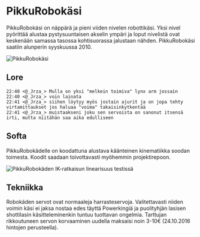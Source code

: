 # PikkuRobokäsi
PikkuRobokäsi on näppärä ja pieni viiden nivelen robottikäsi. Yksi nivel pyörittää alustaa pystysuuntaisen akselin ympäri ja loput nivelistä ovat keskenään samassa tasossa kohtisuorassa jalustaan nähden. PikkuRobokäsi saatiin alunperin syyskuussa 2010.

![PikkuRobokäsi](https://github.com/saatokerho/PikkuRobokasi/blob/master/photos/Robottikasi1.jpg)

## Lore
```
22:40 <@_Jrza_> Mulla on yksi "melkein toimiva" lynx arm jossain
22:40 <@_Jrza_> voin lainata
22:41 <@_Jrza_> siihen löytyy myös jostain ajurit ja on jopa tehty virtamittaukset jos haluaa "voima" takaisinkytkentää
22:41 <@_Jrza_> muistaakseni joku sen servoista on sanonut itsensä irti, mutta niitähän saa aika edulliseen
```

## Softa
PikkuRobokädelle on koodattuna alustava käänteinen kinematiikka soodan toimesta. Koodit saadaan toivottavasti myöhemmin projektirepoon.

![PikkuRobokäden IK-ratkaisun linearisuus testissä](https://github.com/saatokerho/PikkuRobokasi/blob/master/photos/PikkuRobokaden_IK-ratkaisun_linearisuus_testissa.jpg)

## Tekniikka
Robokäden servot ovat normaaleja harrasteservoja. Valitettavasti niiden voimin käsi ei jaksa nostaa edes täyttä Powerkingiä ja puolityhjän lasisen shottilasin käsitteleminenkin tuntuu tuottavan ongelmia. Tarttujan rikkoutuneen servon korvaaminen uudella maksaisi noin 3-10€ (24.10.2016 hintojen perusteella).
